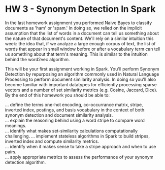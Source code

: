 # HW 3 - Synonym Detection In Spark

In the last homework assignment you performed Naive Bayes to classify documents as 'ham' or 'spam.' In doing so, we relied on the implicit assumption that the list of words in a document can tell us something about the nature of that document's content. We'll rely on a similar intuition this week: the idea that, if we analyze a large enough corpus of text, the list of words that appear in small window before or after a vocabulary term can tell us something about that term's meaning. This is similar to the intuition behind the word2vec algorithm.

This will be your first assignment working in Spark. You'll perform Synonym Detection by repurposing an algorithm commonly used in Natural Language Processing to perform document similarity analysis. In doing so you'll also become familiar with important datatypes for efficiently processing sparse vectors and a number of set similarity metrics (e.g. Cosine, Jaccard, Dice). By the end of this homework you should be able to:

... define the terms one-hot encoding, co-occurrance matrix, stripe, inverted index, postings, and basis vocabulary in the context of both synonym detection and document similarity analysis.  
... explain the reasoning behind using a word stripe to compare word meanings.  
... identify what makes set-similarity calculations computationally challenging.
... implement stateless algorithms in Spark to build stripes, inverted index and compute similarity metrics.  
... identify when it makes sense to take a stripe approach and when to use pairs.  
... apply appropriate metrics to assess the performance of your synonym detection algorithm.  
